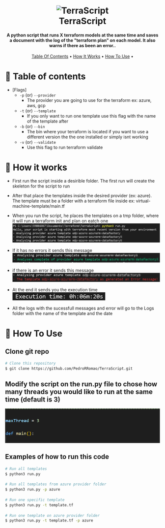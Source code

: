 <h1 align="center">
  <br>
  <a><img src="https://user-images.githubusercontent.com/12243763/33518868-6e2595c4-d76a-11e7-8260-31b4e8110c93.png" alt="TerraScript" width="200"></a>
  <br>
  TerraScript
  <br>
</h1>

<h4 align="center">A python script that runs X terraform models at the same time and saves a document with the log of the "terraform plan" on each model. It also warns if there as been an error.</a>.</h4>


<p align="center">
  <a href="#table-of-contents">Table Of Contents</a> •
  <a href="#how-it-works">How It Works</a> •
  <a href="#how-to-use">How To Use</a> •
</p>

# 🚩 Table of contents<a name="table-of-contents">

- [Flags]
  - `-p`   (or) `--provider`   
    * The provider you are going to use for the terraform ex: azure, aws, gcp
  - `-t`   (or) `--template`   
    * If you only want to run one template use this flag with the name of the template after
  - `-b`   (or) `--bin`        
    * The bin where your terraform is located if you want to use a different version the the one installed or simply isnt working
  - `-v`   (or) `--validate`   
    * Use this flag to run terraform validate

# 📖 How it works

- First run the script inside a desirible folder. The first run will create the skeleton for the script to run

- After that place the templates inside the desired provider (ex: azure). The template must be a folder with a terraform file inside ex: virtual-machine-template/main.tf

- When you run the script, he places the templates on a tmp folder, where it will run a terraform init and plan on eatch one
![analyse](https://github.com/PedroRRomao/TerraScript/blob/main/images/analyse.png)

- If it has no errors it sends this message
![complete](https://github.com/PedroRRomao/TerraScript/blob/main/images/complete.png)

- if there is an error it sends this message
![error](https://github.com/PedroRRomao/TerraScript/blob/main/images/error.png)

- At the end it sends you the execution time
![execution_time](https://github.com/PedroRRomao/TerraScript/blob/main/images/execution_time.png)

- All the logs with the sucessfull messages and error will go to the Logs folder with the name of the template and the date


# 🔧 How To Use

## Clone git repo

```bash
# Clone this repository
$ git clone https://github.com/PedroRRomao/TerraScript.git
```


## Modify the script on the run.py file to chose how many threads you would like to run at the same time (default is 3)
![max_thread](https://github.com/PedroRRomao/TerraScript/blob/main/images/max_thread.png)


## Examples of how to run this code

```bash
# Run all templates
$ python3 run.py

# Run all templates from azure provider folder
$ python3 run.py -p azure

# Run one specific template
$ python3 run.py -t template.tf

# Run one template on azure provider folder
$ python3 run.py -t template.tf -p azure
```
